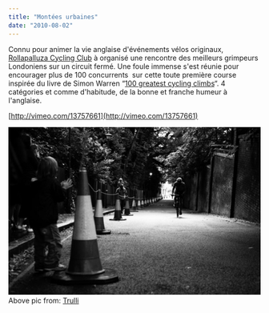 ```yaml
---
title: "Montées urbaines"
date: "2010-08-02"
---
```


Connu pour animer la vie anglaise d'événements vélos originaux, [Rollapalluza Cycling Club](http://www.rollapaluza.com/?page_id=1607) à organisé une rencontre des meilleurs grimpeurs Londoniens sur un circuit fermé. Une foule immense s'est réunie pour encourager plus de 100 concurrents  sur cette toute première course inspirée du livre de Simon Warren “[100 greatest cycling climbs](http://www.amazon.co.uk/100-Greatest-Cycling-Climbs-Cyclists/dp/0711231206/ref=sr_1_1?s=books&ie=UTF8&qid=1279900267&sr=1-1)“. 4 catégories et comme d'habitude, de la bonne et franche humeur à l'anglaise.

[http://vimeo.com/13757661](http://vimeo.com/13757661)

![](images/swains11-610x406.jpg "Swains") Above pic from: [Trulli](http://infamies.wordpress.com/2010/07/25/swains/)

